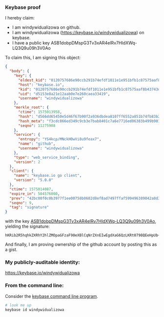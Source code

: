 ### Keybase proof

I hereby claim:

  * I am windywidualizowa on github.
  * I am windywidualizowa (https://keybase.io/windywidualizowa) on keybase.
  * I have a public key ASB1dobpDMspG3Tv3xAR4elRv7HIdXWq-LQ3Q9u09h3V0Ao

To claim this, I am signing this object:

```json
{
  "body": {
    "key": {
      "eldest_kid": "0120757686e90ccb291b74efdf1011e1e951bfb1c87575aaf8b43743dbb4f61dd5d00a",
      "host": "keybase.io",
      "kid": "0120757686e90ccb291b74efdf1011e1e951bfb1c87575aaf8b43743dbb4f61dd5d00a",
      "uid": "d5153e8a21e12aab0e7e260caea33419",
      "username": "windywidualizowa"
    },
    "merkle_root": {
      "ctime": 1575013958,
      "hash": "d566dd65450e5d46f67b90f2a936dbdea8107ff6552a851b74fb83b2199c5de5d109a6479f669297a50a4ea3ce1f37d0125df0128e848159395f6ed7d704dd2c",
      "hash_meta": "f3cdc866ed349c9cb3e7bab8401c7a6e7716ed06383b499b901bb4a1d6a1503d",
      "seqno": 11275908
    },
    "service": {
      "entropy": "YS4kcp/MNckH0wVi8u9feax7",
      "name": "github",
      "username": "windywidualizowa"
    },
    "type": "web_service_binding",
    "version": 2
  },
  "client": {
    "name": "keybase.io go client",
    "version": "5.0.0"
  },
  "ctime": 1575014087,
  "expire_in": 504576000,
  "prev": "42bc00f0c0b3977f1ee00758b0682d8ef8ad7497ffaf599496389042a8d3c63e",
  "seqno": 9,
  "tag": "signature"
}
```

with the key [ASB1dobpDMspG3Tv3xAR4elRv7HIdXWq-LQ3Q9u09h3V0Ao](https://keybase.io/windywidualizowa), yielding the signature:

```
hKRib2R5hqhkZXRhY2hlZMOpaGFzaF90eXBlCqNrZXnEIwEgdXaG6QzLKRt0798QEeHpUb+xyHV1qvi0N0PbtPYd1dAKp3BheWxvYWTESpcCCcQgQrwA8MCzl38e4AdYsGgtjvitdJf/r1mUljiQQqjTxj7EIGSQPlMwk/f4HxroBnheV8dVtsHYnbFJKwwN6j/u5KQRAgHCo3NpZ8RAt+dlPqCZmdX9IOOXQNcIFABgVVf/yII/tAQsJIiQEPmn0taL+4O2XisGbptegtE5Cj1oF+Q4PdLRSIVo/BYxAKhzaWdfdHlwZSCkaGFzaIKkdHlwZQildmFsdWXEIDFeIXAEB6qo5BnfCsJtSMnDFqltcnGla7x1GIkokbdbo3RhZ80CAqd2ZXJzaW9uAQ==

```

And finally, I am proving ownership of the github account by posting this as a gist.

### My publicly-auditable identity:

https://keybase.io/windywidualizowa

### From the command line:

Consider the [keybase command line program](https://keybase.io/download).

```bash
# look me up
keybase id windywidualizowa
```
